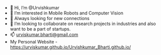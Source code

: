 - 👋 Hi, I’m @Urvishkumar
- 👀 I’m interested in Mobile Robots and Computer Vision
- 🌱 Always looking for new connections
- 💞️ I’m looking to collaborate on research projects in industries and also want to be a part of startups. 
- 📫 urviskumar.bharti@gmail.com
- My Personal Website - https://urviskumar.github.io/Urvishkumar_Bharti.github.io/ 

<!---
Urviskumar/Urviskumar is a ✨ special ✨ repository because its `README.md` (this file) appears on your GitHub profile.
You can click the Preview link to take a look at your changes.
--->

